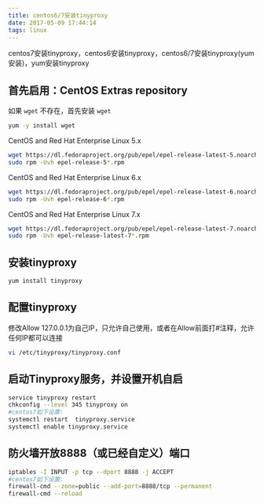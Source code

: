 ```yaml
---
title: centos6/7安装tinyproxy
date: 2017-05-09 17:44:14
tags: linux
---
```


centos7安装tinyproxy，centos6安装tinyproxy，centos6/7安装tinyproxy(yum安装)，yum安装tinyproxy

## 首先启用：CentOS Extras repository

如果 `wget` 不存在，首先安装 `wget`

```bash
yum -y install wget
```

CentOS and Red Hat Enterprise Linux 5.x

```bash
wget https://dl.fedoraproject.org/pub/epel/epel-release-latest-5.noarch.rpm
sudo rpm -Uvh epel-release-5*.rpm
```

CentOS and Red Hat Enterprise Linux 6.x

```bash
wget https://dl.fedoraproject.org/pub/epel/epel-release-latest-6.noarch.rpm
sudo rpm -Uvh epel-release-6*.rpm
```

CentOS and Red Hat Enterprise Linux 7.x

```bash
wget https://dl.fedoraproject.org/pub/epel/epel-release-latest-7.noarch.rpm
sudo rpm -Uvh epel-release-latest-7*.rpm
```

## 安装tinyproxy

```bash
yum install tinyproxy
```

## 配置tinyproxy

修改Allow 127.0.0.1为自己IP，只允许自己使用，或者在Allow前面打#注释，允许任何IP都可以连接

```bash
vi /etc/tinyproxy/tinyproxy.conf
```

## 启动Tinyproxy服务，并设置开机自启

```bash
service tinyproxy restart
chkconfig --level 345 tinyproxy on
#centos7如下设置:
systemctl restart  tinyproxy.service
systemctl enable tinyproxy.service
```

## 防火墙开放8888（或已经自定义）端口

```bash
iptables -I INPUT -p tcp --dport 8888 -j ACCEPT
#centos7如下设置:
firewall-cmd --zone=public --add-port=8888/tcp --permanent
firewall-cmd --reload
```
